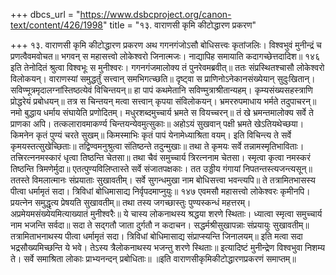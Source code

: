 +++
dbcs_url = "https://www.dsbcproject.org/canon-text/content/426/1998"
title = "१३. वाराणसी कृमि कीटोद्धारण प्रकरण"

+++
१३. वाराणसी कृमि कीटोद्धारण प्रकरण
अथ गगनगंजोऽसौ बोधिसत्त्वः कृतांजलिः।
विश्वभुवं मुनीन्द्रं च प्रणत्वैवमवोचत॥
भगवन् स महासत्त्वो लोकेश्वरो जिनात्मजः।
नाद्यापिह समायाति कदागच्छेत्तदादिश॥
१४६
इति तेनोदितं श्रुत्वा विश्वभूः स मुनीश्वरः।
गगनगंजमालोक्य तं पुनरेवमब्रवीत्॥
ततः संप्रस्थितश्चासौ लोकेश्वरो विलोकयन्।
वाराणस्यां समुद्धर्तुं सत्त्वान् समभिगत्च्छति॥
दृष्ट्वा स प्राणिनोऽनेकानसंख्येयान् सुदुःखितान्।
सविण्मूत्रमृदालग्नांस्तिष्ठत्येवं विचिन्तयन्॥
हा पापं कथमेतानि सविण्मुत्राश्रीतान्यहम्।
कृम्यसंख्यसहस्त्राणि प्रोद्धरेयं प्रबोधयन्॥
तत्र स चिन्तयन् मत्वा सत्त्वान् कृपया संविलोकयन्।
भ्रमररुपमाधाय भर्मते तदुपाचरन्॥
नमो बुद्धाय धर्माय संघायेति प्रणोदितम्।
मधुरशब्दमुच्चार्य भ्रमते स वियच्चरन्॥
तं खे भ्रमन्तमालोक्य सर्वे ते प्राणका अपि।
तत्कलारावमाकर्ण्य चिन्तयन्येवमुत्सुकाः॥
अहोऽयं सुखवान् पक्षी भ्रमते खेऽतियथेच्छया।
किमनेन कृतं पुण्यं चरते सुखम्॥
किमस्माभिः कृतं पापं येनामेध्याश्रिता वयम्।
इति विचिन्त्य ते सर्वे कृमयस्तत्सुखेच्छिताः॥
तद्विण्वमनुश्रुत्वा संतिष्ठन्ते तदुन्मुखाः॥
तथा ते कृमयः सर्वे तन्नामस्मृतिभाविताः।
तत्त्रिरत्ननमस्कारं धृत्वा तिष्ठन्ति चेतसा॥
तथा चैवं समुच्चार्य त्रिरत्ननाम चेतसा।
स्मृत्वा कृत्वा नमस्करं तिष्ठन्ति त्रिमणेर्मुदा॥
एतत्पुण्यविलिप्तास्ते सर्वे संजातपक्षकाः।
तत उड्डीय गंगायां निपतन्तस्त्यजन्त्यसून्॥
ततस्ते विमलात्मानः संप्रयाताः सुखावतीम्।
सर्वे सुगन्धमुखा नाम बोधिसत्त्वा भवन्त्यपि॥
ते तत्रामितभासस्य पीत्वा धर्मामृतं सदा।
त्रिविधां बोधिमासाद्य निर्वृपदमाप्नुयुः॥
१४७
एवमसौ महासत्त्वो लोकेश्वरः कृमीनपि।
प्रयत्नेन समुद्धृत्य प्रेषयति सुखावतीम्॥
तथा तस्य जगच्छास्तुः पुण्यस्कन्धं महत्तरम्।
अप्रमेयमसंख्येयमित्याख्यातं मुनीश्वरैः॥
ये चास्य लोकनाथस्य श्रद्धया शरणे स्थिताः।
ध्यात्वा स्मृत्वा समुच्चार्य नाम भजन्ति सर्वदा॥
सदा ते सद्गतौ जाता दुर्गतौ न कदाचन।
सद्धर्मश्रीसुखापन्नाः संप्रयायुः सुखावतीम्॥
तत्रामिताभनाथस्य पीत्वा धर्मामृतं सदा।
त्रिविधां बोधिमासाद्य संप्राप्स्यन्ति जिनालयम्॥
इति मत्वा सदा भद्रसौख्यमिच्छन्ति ये भवे।
तेऽस्य त्रैलोकनाथस्य भजन्तु शरणे स्थिताः॥
इत्यादिष्टं मुनीन्द्रेण विश्वभुवा निशम्य ते।
सर्वे समाश्रिता लोकाः प्राभ्यनन्दन् प्रबोधिताः॥
॥इति वाराणसीकृमिकीटोद्धारणप्रकरणं समाप्तम्॥
